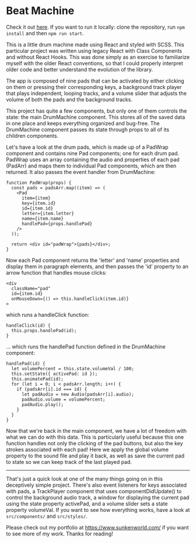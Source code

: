 # Beat Machine

Check it out [here](https://www.sunkenworld.com/drum-machine). If you want to run it locally: clone the repository, run `npm install` and then `npm run start`.

This is a little drum machine made using React and styled with SCSS. This particular project was written using legacy React with Class Components and without React Hooks. This was done simply as an exercise to familiarize myself with the older React conventions, so that I could properly interpret older code and better understand the evolution of the library.

The app is composed of nine pads that can be activated by either clicking on them or pressing their corresponding keys, a background track player that plays independent, looping tracks, and a volume slider that adjusts the volume of both the pads and the background tracks.

This project has quite a few components, but only one of them controls the state: the main DrumMachine component. This stores all of the saved data in one place and keeps everything organized and bug-free. The DrumMachine component passes its state through props to all of its children components.

Let's have a look at the drum pads, which is made up of a PadWrap component and contains nine Pad components; one for each drum pad. PadWrap uses an array containing the audio and properties of each pad (PadArr) and maps them to individual Pad components, which are then returned. It also passes the event handler from DrumMachine:
```
function PadWrap(props) {
  const pads = padsArr.map((item) => (
    <Pad
      item={item}
      key={item.id}
      id={item.id}
      letter={item.letter}
      name={item.name}
      handlePad={props.handlePad}
    />
  ));

  return <div id="padWrap">{pads}</div>;
}
```
Now each Pad component returns the 'letter' and 'name' properties and display them in paragraph elements, and then passes the 'id' property to an arrow function that handles mouse clicks:
```
<div
  className="pad"
  id={item.id}
  onMouseDown={() => this.handleClick(item.id)}
>
```
which runs a handleClick function:
```
handleClick(id) {
  this.props.handlePad(id);
}
```
... which runs the handlePad function defined in the DrumMachine component:
```
handlePad(id) {
  let volumePercent = this.state.volumeVal / 100;
  this.setState({ activePad: id });
  this.animatePad(id);
  for (let i = 0; i < padsArr.length; i++) {
    if (padsArr[i].id === id) {
      let padAudio = new Audio(padsArr[i].audio);
      padAudio.volume = volumePercent;
      padAudio.play();
    }
  }
}
```
Now that we're back in the main component, we have a lot of freedom with what we can do with this data. This is particularly useful because this one function handles not only the clicking of the pad buttons, but also the key strokes associated with each pad! Here we apply the global volume property to the sound file and play it back, as well as save the current pad to state so we can keep track of the last played pad.

***

That's just a quick look at one of the many things going on in this deceptively simple project. There's also event listeners for keys associated with pads, a TrackPlayer component that uses componentDidUpdate() to control the background audio track, a window for displaying the current pad using the state property activePad, and a volume slider sets a state property volumeVal. If you want to see how everything works, have a look at `src/components/` and `src/styles/`.

Please check out my portfolio at https://www.sunkenworld.com/ if you want to see more of my work. Thanks for reading!
